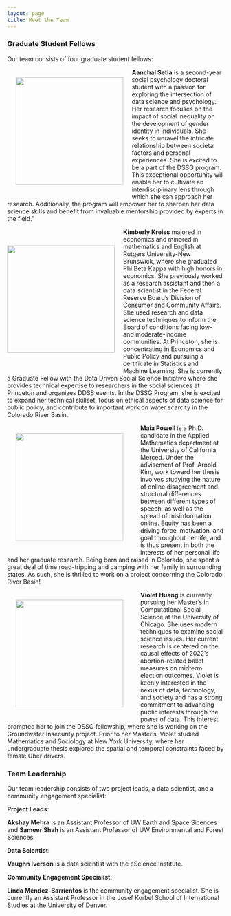 ```yaml
---
layout: page
title: Meet the Team
---
```


### Graduate Student Fellows

Our team consists of four graduate student fellows: 

<img style="float: left;" src="{{site.url }}{{site.baseurl }}/assets/img/Aanchal_cropped.png" width="250" hspace = "20" vspace="20" /> **Aanchal Setia** is a second-year social psychology doctoral student with a passion for exploring the intersection of data science and psychology. Her research focuses on the impact of social inequality on the development of gender identity in individuals. She seeks to unravel the intricate relationship between societal factors and personal experiences. She is excited to be a part of the DSSG program. This exceptional opportunity will enable her to cultivate an interdisciplinary lens through which she can approach her research. Additionally, the program will empower her to sharpen her data science skills and benefit from invaluable mentorship provided by experts in the field." 
     
<img style="float: left; padding-right: 20;" src="{{site.url }}{{site.baseurl }}/assets/img/Princeton Winter headshot.jpeg" width="250" vspace = "40" /> **Kimberly Kreiss** majored in economics and minored in mathematics and English at Rutgers University-New Brunswick, where she graduated Phi Beta Kappa with high honors in economics. She previously worked as a research assistant and then a data scientist in the Federal Reserve Board’s Division of Consumer and Community Affairs. She used research and data science techniques to inform the Board of conditions facing low- and moderate-income communities. At Princeton, she is concentrating in Economics and Public Policy and pursuing a certificate in Statistics and Machine Learning. She is currently a Graduate Fellow with the Data Driven Social Science Initiative where she provides technical expertise to researchers in the social sciences at Princeton and organizes DDSS events. In the DSSG Program, she is excited to expand her technical skillset, focus on ethical aspects of data science for public policy, and contribute to important work on water scarcity in the Colorado River Basin.

<img style="float: left; padding-right: 20;" src="{{site.url }}{{site.baseurl }}/assets/img/greenmaia.png" width="250" hspace = "20" vspace="20" /> **Maia Powell** is a Ph.D. candidate in the Applied Mathematics department at the University of California, Merced. Under the advisement of Prof. Arnold Kim, work toward her thesis involves studying the nature of online disagreement and structural differences between different types of speech, as well as the spread of misinformation online. Equity has been a driving force, motivation, and goal throughout her life, and is thus present in both the interests of her personal life and her graduate research. Being born and raised in Colorado, she spent a great deal of time road-tripping and camping with her family in surrounding states. As such, she is thrilled to work on a project concerning the Colorado River Basin!

<img style="float: left; padding-right: 20;" src="{{site.url }}{{site.baseurl }}/assets/img/Screen Shot 2023-06-13 at 6.51.35 PM.png" width="250" hspace = "20" vspace = "20" /> **Violet Huang** is currently pursuing her Master’s in Computational Social Science at the
University of Chicago. She uses modern techniques to examine social science issues. Her current research is centered on the causal effects of 2022’s abortion-related ballot measures on midterm election outcomes. Violet is keenly interested in the nexus of data, technology, and society and has a strong commitment to advancing public interests through the power of data. This interest prompted her to join the DSSG fellowship, where she is working on the Groundwater Insecurity project. Prior to her Master’s, Violet studied Mathematics and Sociology at New York University, where her undergraduate thesis explored the spatial and temporal constraints faced by female Uber drivers.

### Team Leadership 

Our team leadership consists of two project leads, a data scientist, and a community engagement specialist:

**Project Leads**: 

**Akshay Mehra** is an Assistant Professor of UW Earth and Space Sicences and **Sameer Shah** is an Assistant Professor of UW Environmental and Forest Sciences. 

**Data Scientist:** 

**Vaughn Iverson** is a data scientist with the eScience Institute. 

**Community Engagement Specialist:** 

**Linda Méndez-Barrientos** is the community engagement specialist. She is currently an Assistant Professor in the Josef Korbel School of International Studies at the University of Denver. 
